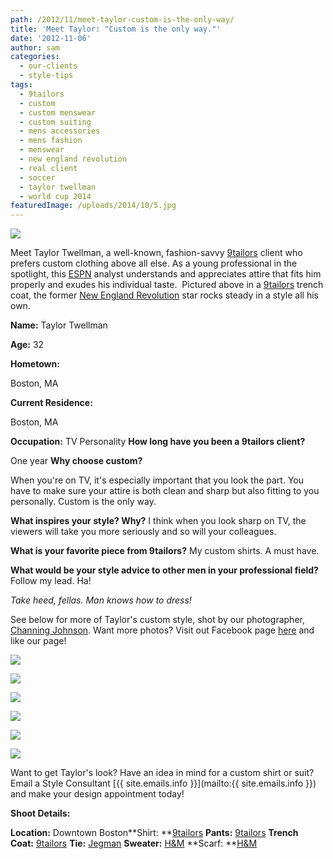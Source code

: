 ```yaml
---
path: /2012/11/meet-taylor-custom-is-the-only-way/
title: 'Meet Taylor: "Custom is the only way."'
date: '2012-11-06'
author: sam
categories:
  - our-clients
  - style-tips
tags:
  - 9tailors
  - custom
  - custom menswear
  - custom suiting
  - mens accessories
  - mens fashion
  - menswear
  - new england revolution
  - real client
  - soccer
  - taylor twellman
  - world cup 2014
featuredImage: /uploads/2014/10/5.jpg
---
```

[![](http://2.bp.blogspot.com/-tbwkuK6kANI/UJKbY-BZ7_I/AAAAAAAABN0/FqGBK95L-fw/s1600/TaylorTwellmanProfile.jpg)](http://2.bp.blogspot.com/-tbwkuK6kANI/UJKbY-BZ7_I/AAAAAAAABN0/FqGBK95L-fw/s1600/TaylorTwellmanProfile.jpg)

Meet Taylor Twellman, a well-known, fashion-savvy [9tailors](http://www.9tailors.com/) client who prefers custom clothing above all else. As a young professional in the spotlight, this [ESPN](http://espn.go.com/) analyst understands and appreciates attire that fits him properly and exudes his individual taste.  Pictured above in a [9tailors](http://www.9tailors.com/) trench coat, the former [New England Revolution](http://www.revolutionsoccer.net/) star rocks steady in a style all his own. 

**Name:**
Taylor Twellman

**Age:**
32

**Hometown:**

Boston, MA

**Current Residence:**

Boston, MA

**Occupation:**
TV Personality
**How long have you been a 9tailors client?**

One year
**Why choose custom?**

When you're on TV, it's especially important that you look the part. You have to make sure your attire is both clean and sharp but also fitting to you personally. Custom is the only way.

**What inspires your style? Why?**
I think when you look sharp on TV, the viewers will take you more seriously and so will your colleagues.

**What is your favorite piece from 9tailors?**
My custom shirts. A must have.

**What would be your style advice to other men in your professional field?**
Follow my lead. Ha!

_Take heed, fellas. Man knows how to dress!_

See below for more of Taylor's custom style, shot by our photographer, [Channing Johnson](http://www.channingjohnson.com/). Want more photos? Visit out Facebook page [here](https://www.facebook.com/pages/9tailors/49696314250) and like our page!

[![](http://4.bp.blogspot.com/-Fl5SjYyIo-A/UJKX9vMoExI/AAAAAAAABMU/vs3FFRLbJD0/s640/4Q_I8oI98HLnlmUa7XU3WiFzuQEtw8d-f3FV2ema3zc%25252Cy82akXXiywAPKMxP5mxygc8J1R_ktPcEVkHtTOSYA90.jpg)](http://4.bp.blogspot.com/-Fl5SjYyIo-A/UJKX9vMoExI/AAAAAAAABMU/vs3FFRLbJD0/s1600/4Q_I8oI98HLnlmUa7XU3WiFzuQEtw8d-f3FV2ema3zc%25252Cy82akXXiywAPKMxP5mxygc8J1R_ktPcEVkHtTOSYA90.jpg)

[![](http://2.bp.blogspot.com/--A-FhI_Rdag/UJKX-Wc7JYI/AAAAAAAABMc/nOOxfJF1Frk/s640/5r-oiAzIPt7ndMKMzMdt0Zim1LBARjovxxtwWeI2Naw%25252CNpu4R1Pbv7JGWBqt8hgLUBjPergZ4_qhRRL_FCTOTvY.jpg)](http://2.bp.blogspot.com/--A-FhI_Rdag/UJKX-Wc7JYI/AAAAAAAABMc/nOOxfJF1Frk/s1600/5r-oiAzIPt7ndMKMzMdt0Zim1LBARjovxxtwWeI2Naw%25252CNpu4R1Pbv7JGWBqt8hgLUBjPergZ4_qhRRL_FCTOTvY.jpg)

[![](http://2.bp.blogspot.com/-C8bq0FuqkRs/UJKX_crEqkI/AAAAAAAABMk/4XbvasIirWg/s640/_C0yLR1pTfao2iOhiCVssBaJtZW6rBe7Mnx9UQGi9hA.jpg)](http://2.bp.blogspot.com/-C8bq0FuqkRs/UJKX_crEqkI/AAAAAAAABMk/4XbvasIirWg/s1600/_C0yLR1pTfao2iOhiCVssBaJtZW6rBe7Mnx9UQGi9hA.jpg)

[![](http://3.bp.blogspot.com/-5FfQaUYwL7M/UJKYAH4HEZI/AAAAAAAABMs/iuPyUV-93Gk/s640/AcLvVvzrj9XyVJXLZAHO0y8qAk7zEN0NRercbm3wU6Y%25252CwOpeZw4xFIbYSRAQGqXAB4QI3_9SU9-tK0KfS14sDpw.jpg)](http://3.bp.blogspot.com/-5FfQaUYwL7M/UJKYAH4HEZI/AAAAAAAABMs/iuPyUV-93Gk/s1600/AcLvVvzrj9XyVJXLZAHO0y8qAk7zEN0NRercbm3wU6Y%25252CwOpeZw4xFIbYSRAQGqXAB4QI3_9SU9-tK0KfS14sDpw.jpg)

[![](http://2.bp.blogspot.com/-XoRiA7tQozs/UJKYGYnbDEI/AAAAAAAABM8/qkflkCQPRgM/s640/T5hYZyKeEyWGoVpW761B8WLHoV_vZb_mmPU9XIX1E50%25252CC0JHQajZsJvUqHnTSjLemEI0EOchTZ-fb6gxBcrPPpY.jpg)](http://2.bp.blogspot.com/-XoRiA7tQozs/UJKYGYnbDEI/AAAAAAAABM8/qkflkCQPRgM/s1600/T5hYZyKeEyWGoVpW761B8WLHoV_vZb_mmPU9XIX1E50%25252CC0JHQajZsJvUqHnTSjLemEI0EOchTZ-fb6gxBcrPPpY.jpg)

[![](http://3.bp.blogspot.com/-la4e9WIxem8/UJKYDiRQeDI/AAAAAAAABM0/Iuj0AKJlB-I/s640/KDyGNLf1XOBfExHCseeJlxlJhSah7sy3tw1OqV7X_sY%25252C-EtvedkMTwaFyEA3umXqppXORQRUag04gViUR4huzsc.jpg)](http://3.bp.blogspot.com/-la4e9WIxem8/UJKYDiRQeDI/AAAAAAAABM0/Iuj0AKJlB-I/s1600/KDyGNLf1XOBfExHCseeJlxlJhSah7sy3tw1OqV7X_sY%25252C-EtvedkMTwaFyEA3umXqppXORQRUag04gViUR4huzsc.jpg)

Want to get Taylor's look? Have an idea in mind for a custom shirt or suit? Email a Style Consultant [{{ site.emails.info }}](mailto:{{ site.emails.info }}) and make your design appointment today!

**Shoot Details:**

**Location:** Downtown Boston**Shirt: **[9tailors](http://www.9tailors.com/)
**Pants:** [9tailors](http://www.9tailors.com/)
**Trench Coat:** [9tailors](http://www.9tailors.com/)
**Tie:** [Jegman](http://www.jegman.com/)
**Sweater:** [H&M](http://www.hm.com/us/)
**Scarf: **[H&M](http://www.hm.com/us/)